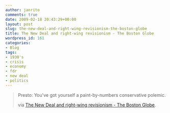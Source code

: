 ```yaml
---
author: janrito
comments: true
date: 2009-02-18 20:43:29+00:00
layout: post
slug: the-new-deal-and-right-wing-revisionism-the-boston-globe
title: The New Deal and right-wing revisionism - The Boston Globe
wordpress_id: 161
categories:
- Blog
tags:
- 1930's
- crisis
- economy
- fdr
- new deal
- politics
---
```


<blockquote>Presto: You've got yourself a paint-by-numbers conservative polemic.

via [The New Deal and right-wing revisionism - The Boston Globe](http://www.boston.com/bostonglobe/editorial_opinion/oped/articles/2009/02/18/the_new_deal_and_right_wing_revisionism/).</blockquote>
